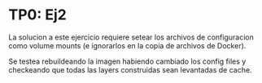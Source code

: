 # TP0: Ej2

La solucion a este ejercicio requiere setear los archivos de configuracion como volume mounts (e ignorarlos en la copia de archivos de Docker).

Se testea rebuildeando la imagen habiendo cambiado los config files y checkeando que todas las layers construidas sean levantadas de cache.
